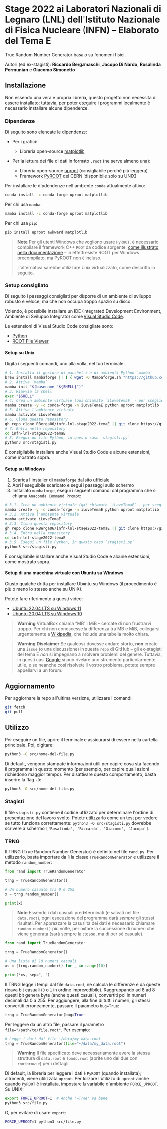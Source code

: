 # Stage 2022 ai Laboratori Nazionali di Legnaro (LNL) dell'Istituto Nazionale di Fisica Nucleare (INFN) – Elaborato del Tema E

True Random Number Generator basato su fenomeni fisici.

Autori (ed ex-stagisti): **Riccardo Bergamaschi**, **Jacopo Di Nardo**, **Rosalinda Permunian** e **Giacomo Simonetto**

## Installazione

Non essendo una vera e propria libreria, questo progetto non necessita di essere installato; tuttavia, per poter eseguire i programmi localmente è necessario installare alcune dipendenze.

### Dipendenze

Di seguito sono elencate le dipendenze:

* Per i grafici:
  * Libreria open-source [matplotlib](https://matplotlib.org/)

* Per la lettura dei file di dati in formato `.root` (ne serve almeno una):
  * Libreria open-source [uproot](https://uproot.readthedocs.io/en/latest/) (consigliabile perché più leggera)
  * Framework [PyROOT](https://root.cern/) del CERN (disponibile solo su UNIX)

Per installare le dipdendenze nell'ambiente `conda` attualmente attivo:

```bash
conda install -c conda-forge uproot matplotlib
```

Per chi usa `mamba`:

```bash
mamba install -c conda-forge uproot matplotlib
```

Per chi usa `pip`:

```bash
pip install uproot awkward matplotlib
```

> **Note**
> Per gli utenti Windows che vogliono usare `PyROOT`, è necessario compilare il framework C++ `ROOT` da codice sorgente, [come illustrato nella documentazione](https://root.cern/install/#build-from-source) – in effetti esiste ROOT per Windows precompilato, ma PyROOT non è incluso.
>
> L'alternativa sarebbe utilizzare Unix virtualizzato, come descritto in seguito.

### Setup consigliato

Di seguito i passaggi consigliati per disporre di un ambiente di sviluppo robusto e veloce, ma che non occupa troppo spazio su disco.

Volendo, è possibile installare un IDE (Integrated Development Environment, Ambiente di Sviluppo Integrato) come [Visual Studio Code](https://code.visualstudio.com/).

Le estensioni di Visual Studio Code consigliate sono:

* [Python](https://marketplace.visualstudio.com/items?itemName=ms-python.python)
* [ROOT File Viewer](https://marketplace.visualstudio.com/items?itemName=albertopdrf.root-file-viewer)

#### Setup su Unix

Digita i seguenti comandi, uno alla volta, nel tuo terminale:

```bash
# 1. Installa il gestore di pacchetti e di ambienti Python `mamba`
brew install mambaforge || { { wget -O Mambaforge.sh "https://github.com/conda-forge/miniforge/releases/latest/download/Mambaforge-$(uname)-$(uname -m).sh" || curl -fsSLo Mambaforge.sh "https://github.com/conda-forge/miniforge/releases/latest/download/Mambaforge-MacOSX-$(uname -m).sh" ; } && bash Mambaforge.sh -b && export PATH="$HOME/mambaforge/bin:$PATH"; }
# 2. Attiva `mamba`
mamba init "$(basename "${SHELL}")"
# 3. Riavvia la shell
exec "$SHELL"
# 4. Crea un ambiente virtuale (qui chiamato `iLoveTemaE` - per scegliere un altro nome, semplicemente digitarlo al posto di `iLoveTemaE`)
mamba create -y -c conda-forge -n iLoveTemaE python uproot matplotlib
# 5. Attiva l'ambiente virtuale
mamba activate iLoveTemaE
# 6. Clona questa repository
gh repo clone RBerga06/infn-lnl-stage2022-temaE || git clone https://github.com/RBerga06/infn-lnl-stage2022-temaE.git
# 7. Entra nella repository
cd infn-lnl-stage2022-temaE
# 8. Esegui un file Python, in questo caso `stagisti.py`
python3 src/stagisti.py
```

È consigliabile installare anche Visual Studio Code e alcune estensioni, come mostrato sopra.

#### Setup su Windows

1. Scarica l'installer di `mambaforge` [dal sito ufficiale](https://github.com/conda-forge/miniforge/releases/latest/download/Mambaforge-Windows-x86_64.exe)
2. Apri l'eseguibile scaricato e segui i passaggi sullo schermo
3. Installato `mambaforge`, esegui i seguenti comandi dal programma che si chiama `Anaconda Command Prompt`:

```bash
# 3.1. Crea un ambiente virtuale (qui chiamato `iLoveTemaE` - per scegliere un altro nome, semplicemente digitarlo al posto di `iLoveTemaE`)
mamba create -y -c conda-forge -n iLoveTemaE python uproot matplotlib
# 3.2. Attiva l'ambiente virtuale
mamba activate iLoveTemaE
# 3.3. Clona questa repository
gh repo clone RBerga06/infn-lnl-stage2022-temaE || git clone https://github.com/RBerga06/infn-lnl-stage2022-temaE.git
# 3.4. Entra nella repository
cd infn-lnl-stage2022-temaE
# 3.5. Esegui un file Python, in questo caso `stagisti.py`
python3 src/stagisti.py
```

È consigliabile installare anche Visual Studio Code e alcune estensioni, come mostrato sopra.

#### Setup di una macchina virtuale con Ubuntu su Windows

Giusto qualche dritta per installare Ubuntu su Windows (il procedimento è più o meno lo stesso anche su UNIX).

Potete fare riferimento a questi video:

* [Ubuntu 22.04 LTS su Windows 11](https://youtu.be/v1JVqd8M3Yc)
* [Ubuntu 20.04 LTS su Windows 10](https://youtu.be/x5MhydijWmc)

> **Warning**
> VirtualBox chiama “MB” i MiB – cercate di non frustrarvi troppo.
> Per chi non conoscesse la differenza tra MB e MiB, collegarsi urgentemente a [Wikipedia](https://it.wikipedia.org/wiki/Bit), che include una tabella molto chiara.

> **Warning**
> **Disclaimer**
> Se qualcosa dovesse andare storto, **non** create una `issue` (o una discussione) in questa `repo` di GitHub – gli ex-stagisti del tema E *non* si impegnano a risolvere problemi del genere.
> Tuttavia, in questi casi [Google](https://www.google.com) si può rivelare uno strumento particolarmente utile, e se neanche così risolvete il vostro problema, potete sempre appellarvi a un forum.

## Aggiornamento

Per aggiornare la repo all'ultima versione, utilizzare i comandi:

```bash
git fetch
git pull
```

## Utilizzo

Per eseguire un file, aprire il terminale e assicurarsi di essere nella cartella principale.
Poi, digitare:

```bash
python3 -O src/nome-del-file.py
```

Di default, vengono stampate informazioni utili per capire cosa sta facendo il programma in questo momento (per esempio, per capire quali azioni richiedono maggior tempo).
Per disattivare questo comportamento, basta inserire la flag `-O`:

```bash
python3 -O src/nome-del-file.py
```

### Stagisti

Il file `stagisti.py` contiene il codice utilizzato per determinare l'ordine di presentazione del lavoro svolto.
Potete utilizzarlo come un test per vedere se tutto funziona correttamente: `python3 -O src/stagisti.py` dovrebbe scrivere a schermo `['Rosalinda', 'Riccardo', 'Giacomo', 'Jacopo']`.

### TRNG

Il TRNG (True Random Number Generator) è definito nel file `rand.py`.
Per utilizzarlo, basta importare da lì la classe `TrueRandomGenerator` e utilizzare il metodo `random_number`:

```python
from rand import TrueRandomGenerator

trng = TrueRandomGenerator()

# Un numero casuale tra 0 e 255
x = trng.random_number()

print(x)
```

> **Note**
> Essendo i dati casuali predeterminati (e salvati nel file `data.root`), ogni esecuzione del programma darà *sempre* gli stessi risultati.
> Per apprezzare la casualità dei dati è necessario chiamare `random_number()` più volte, per notare la successione di numeri che viene generata (sarà sempre la stessa, ma di per sé casuale).

```python
from rand import TrueRandomGenerator

trng = TrueRandomGenerator()

# Una lista di 10 numeri casuali
xs = [trng.random_number() for _ in range(10)]

print(*xs, sep=", ")
```

Il TRNG legge i tempi dal file `data.root`, ne calcola le differenze e da queste ricava bit casuali (`0` o `1` in ordine imprevedibile).
Raggruppando ad 8 ad 8 questi bit genera byte (anche questi casuali), convertiti poi in numeri decimali da 0 a 255.
Per aggiungere, alla fine di tutti i numeri, gli stessi convertiti erroneamente, passare il parametro `bug=True`:

```python
trng = TrueRandomGenerator(bug=True)
```

Per leggere da un altro file, passare il parametro `file="/path/to/file.root"`. Per esempio:

```python
# Legge i dati dal file ~/data/my_data.root
trng = TrueRandomGenerator(file="~/data/my_data.root")
```

> **Warning**
> Il file specificato deve necessariamente avere la stessa struttura di `data.root` e `fondo.root` (aprite uno dei due con `rootbrowse`) per i dettagli.

Di default, la libreria per leggere i dati è `PyROOT` (quando installata); altrimenti, viene utilizzata `uproot`.
Per forzare l'utilizzo di `uproot` anche quando `PyROOT` è installata, impostare la variabile d'ambiente `FORCE_UPROOT`.
Su UNIX:

```bash
export FORCE_UPROOT=1  # Anche '=True' va bene
python3 src/file.py
```

O, per evitare di usare `export`:

```bash
FORCE_UPROOT=1 python3 src/file.py
```
